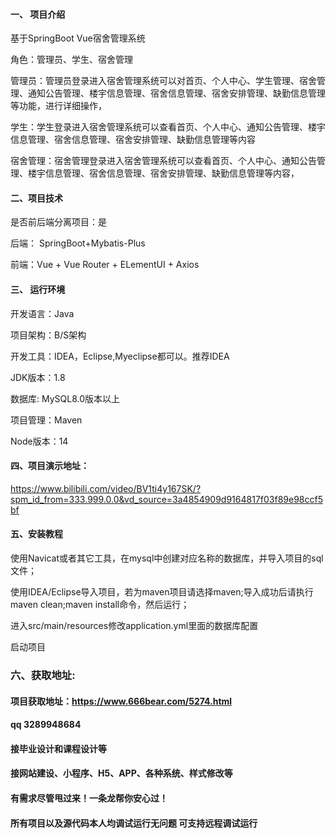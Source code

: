 

#### 一、 项目介绍
基于SpringBoot Vue宿舍管理系统

角色：管理员、学生、宿舍管理

管理员：管理员登录进入宿舍管理系统可以对首页、个人中心、学生管理、宿舍管理、通知公告管理、楼宇信息管理、宿舍信息管理、宿舍安排管理、缺勤信息管理等功能，进行详细操作，

学生：学生登录进入宿舍管理系统可以查看首页、个人中心、通知公告管理、楼宇信息管理、宿舍信息管理、宿舍安排管理、缺勤信息管理等内容

宿舍管理：宿舍管理登录进入宿舍管理系统可以查看首页、个人中心、通知公告管理、楼宇信息管理、宿舍信息管理、宿舍安排管理、缺勤信息管理等内容，
#### 二、项目技术
是否前后端分离项目：是

后端： SpringBoot+Mybatis-Plus

前端：Vue + Vue Router + ELementUI + Axios

#### 三、 运行环境
开发语言：Java

项目架构：B/S架构

开发工具：IDEA，Eclipse,Myeclipse都可以。推荐IDEA

JDK版本：1.8

数据库: MySQL8.0版本以上

项目管理：Maven

Node版本：14

#### 四、项目演示地址：

https://www.bilibili.com/video/BV1ti4y167SK/?spm_id_from=333.999.0.0&vd_source=3a4854909d9164817f03f89e98ccf5bf


#### 五、安装教程
使用Navicat或者其它工具，在mysql中创建对应名称的数据库，并导入项目的sql文件；

使用IDEA/Eclipse导入项目，若为maven项目请选择maven;导入成功后请执行maven clean;maven install命令，然后运行；

进入src/main/resources修改application.yml里面的数据库配置

启动项目


### 六、获取地址:
#### 项目获取地址：https://www.666bear.com/5274.html
#### qq 3289948684
#### 接毕业设计和课程设计等
#### 接网站建设、小程序、H5、APP、各种系统、样式修改等
#### 有需求尽管甩过来！一条龙帮你安心过！
#### 所有项目以及源代码本人均调试运行无问题 可支持远程调试运行





